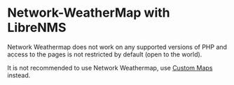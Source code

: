 # Network-WeatherMap with LibreNMS

Network Weathermap does not work on any supported versions of PHP and access to the pages
is not restricted by default (open to the world).

It is not recommended to use Network Weathermap, use [Custom Maps](./Custom-Map.md) instead.
